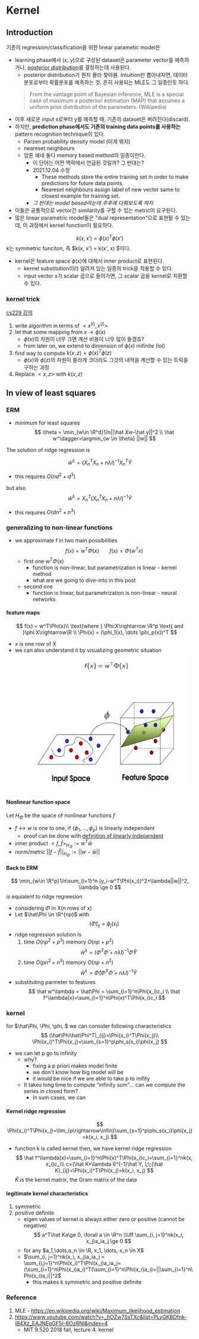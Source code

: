 # Kernel
## Introduction
기존의 regression/classification을 위한 linear parametic model은
* learning phase에서 (x, y)으로 구성된 dataset은 parameter vector를 예측하거나, [posterior distribution](https://en.wikipedia.org/wiki/Posterior_probability)를 결정하는데 사용된다.
    * posterior distribution가 뭔지 몰라 찾아봄. Intuition만 뽑아내자면, 데이터 분포로부터 확률분포를 예측하는 것. 흔히 사용되는 MLE도 그 일종인듯 하다.
    > From the vantage point of Bayesian inference, MLE is a special case of maximum a posteriori estimation (MAP) that assumes a uniform prior distribution of the parameters. (Wikipedia)
* 이후 새로운 input x로부터 y를 예측할 때, 기존의 dataset은 버려진다(discard).
* 하지만, **prediction phase에서도 기존의 training data points를 사용하는** pattern recognition technique이 있다.
    * Parzen probability density model (이게 뭐지)
    * neareset neighbours
    * 암튼 얘네 둘다 memory based method의 일종이란다.
        * 이 단어는 어떤 맥락에서 언급된 것일까? 그 반대는?
        * 2021.12.04 수정
            * These methods store the entire training set in order to make predictions for future data points.
            * Neareset neighbours assign label of new vector same to closest example for training set. 
        * *그 반대는 model based라는데 추후에 다뤄보도록 하자*
* 이들은 공통적으로 vector간 similarity를 구할 수 있는 metric이 요구된다.
* 많은 linear parametric model들은 "dual representation"으로 표현될 수 있는데, 이 과정에서 kernel function이 필요하다.

$$
k(x, x') = \phi(x)^T\phi(x')
$$
k는 symmetric funciton, 즉 $k(x, x') = k(x', x)
$이다.
* kernel은 feature space $\phi(x)$에 대해서 inner product로 표현된다.
    * kernel substitution이라 알려져 있는 일종의 trick을 적용할 수 있다.
    * input vector x가 scalar 곱으로 들어가면, 그 scalar 곱을 kernel로 치환할 수 있다.
### kernel trick
[cs229 강의](https://youtu.be/8NYoQiRANpg?t=1762)
1. write algorithm in terms of $<x^{(i)}, x^{(j)}>$
2. let that some mapping from $x\rightarrow\phi(x)$
    * $\phi(x)$의 차원이 너무 크면 계산 비용이 너무 많이 들겠죠?
    * from later on, we extend to dimension of $\phi(x)$ inifinite (lol)
3. find way to compute $k(x, z) = \phi(x)^T\phi(z)$
    * $\phi(x)$와 $\phi(z)$의 차원이 졸라게 크더라도 그것의 내적을 계산할 수 있는 트릭을 구하는 과정
4. Replace $<x, z>$ with $k(x, z)$

## In view of least squares
### ERM
* minimum for least squares
$$
\theta = \min_{w\in \R^d}1/n||\hat Xw-\hat y||^2 \\
\hat w^\dagger=\argmin_{w \in \theta} ||w||
$$

The solution of ridge regression is

$$
\hat w^\lambda = (X_n^TX_n+n\lambda I)^{-1}X_n^T\hat Y
$$
* this requires $O(nd^2 + d^3)$

but also
$$
\hat w^\lambda = X_n^T(X_n^TX_n+n\lambda I)^{-1}\hat Y
$$
* this requires $O(dn^2 + n^3)$

### generalizing to non-linear functions
* we approximate f in two main possibilities
    $$
    f(x) = w^T\Phi(x)~~~~~~~f(x) = \Phi(w^Tx)
    $$
    * first one  $w^T\Phi(x)$
        * function is non-linear, but parametrization is linear - kernel method
        * what are we going to dive-into in this post 
    * second one
        * function is linear, but parametrization is non-linear - neural networks
#### feature maps
$$
f(x) = w^T\Phi(x)\\
\text{where } \Phi:X\rightarrow \R^p \text{ and }\phi:X\rightarrow\R \\
\Phi(x) = (\phi_1(x), \dots \phi_p(x))^T
$$
* $x$ is one row of X
* we can also understand it by visualizing geometric situation
    ![](images/feature_mapping.png)
#### Nonlinear function space
Let $H_\Phi$ be the space of nonlinear functions $f$
* $f \leftrightarrow w$ is one to one, if $\{\phi_1,\dots,\phi_p\}$ is linearly independent
    * proof can be done with [definition of linearly independent](https://en.wikipedia.org/wiki/Linear_independence)
* inner product $<f, \bar f>_{H_\Phi}:=w^T\bar w$
* norm/metric $||f - \bar f||_{H_\Phi}:=||w- \bar w||$
#### Back to ERM
$$
\min_{w\in \R^p}1/n\sum_{i=1}^n
(y_i-w^T\Phi(x_i))^2+\lambda||w||^2, \lambda \ge 0
$$
is equialent to ridge regreesion  
* considering $\Phi$ in X(n rows of x)
* Let $\hat\Phi \in \R^{np}$ with 
    $$
    (\hat\Phi)_{ij}=\phi_j(x_i)
    $$
* ridge regression solution is
    1. time $O(np^2 + p^3)$ memory $O(np + p^2)$
        $$
        \hat w^\lambda = (\hat\Phi^T\hat\Phi+n\lambda I)^{-1}\hat\Phi\hat Y
        $$
    2. time $O(pn^2 + n^3)$ memory $O(np + n^2)$
        $$
        \hat w^\lambda = \hat\Phi(\hat\Phi^T\hat\Phi+n\lambda I)^{-1}\hat Y
        $$
* substituting parmeter to features
$$
\hat w^\lambda = \hat\Phi = \sum_{i=1}^n\Phi(x_i)c_i \\
\hat f^\lambda(x)=\sum_{i=1}^n\Phi(x)^T\Phi(x_i)c_i
$$
### kernel
for $\hat\Phi, \Phi, \phi, $ we can consider following characteristics
$$
(\hat\Phi\hat\Phi^T)_{ij}=\Phi(x_i)^T\Phi(x_j)\\
\Phi(x_i)^T\Phi(x_j)=\sum_{s=1}^p\phi_s(x_i)\phi(x_j)
$$
* we can let p go to infinity
    * why?
        * fixing a p priori makes model finite
        * we don't know how big model will be
        * it would be nice if we are able to take p to inifity
    * It takes long time to compute "infinity sum"... can we compute the series in closed form?
        * In sum cases, we can
#### Kernel ridge regression
$$
\Phi(x_i)^T\Phi(x_j)=\lim_{p\rightarrow\infin}\sum_{s=1}^p\phi_s(x_i)\phi(x_j)=k(x_i, x_j)
$$
* function k is called kernel
then, we have kernel ridge regression
$$
\hat f^\lambda(x)=\sum_{i=1}^n\Phi(x)^T\Phi(x_i)c_i=\sum_{i=1}^nk(x, x_i)c_i\\
c=(\hat K+\lambda I)^{-1}\hat Y, \;\;(\hat K)_{ij}=\Phi(x_i)^T\Phi(x_j)=k(x_i, x_j)
$$
$\hat K$ is the kernel matrix, the Gram matrix of the data
#### legitimate kernel characteristics
1. symmetric
2. positive definite
    * eigen values of kernel is always either zero or positive (cannot be negative)
    $$
    a^T\hat Ka\ge 0, \forall a \in \R^n
    \\\iff \sum_{i, j=1}^nk(x_i, x_j)a_ia_j \ge 0
    $$
    * for any $a_1,\dots,a_n \in \R, x_1, \dots, x_n \in X$
    * $\sum_{i, j=1}^nk(x_i, x_j)a_ia_j = \sum_{i,j=1}^n\Phi(x_i)^T\Phi(x_j)a_ia_j=(\sum_{i=1}^n\Phi(x_i)a_i)^T(\sum_{i=1}^n\Phi(x_i)a_i)=||\sum_{i=1}^n\Phi(x_i)a_i||^2$
        * this makes k symmetric and positive definite
<!-- ## 6.1. Dual Representation
다시 PRML로 돌아와서, SVM를 dual representation으로 나타내다 보면 이 과정에서 kernel 함수가 자연스럽게 보이게 되는데, 이를 알아보자.

### Ex. regularized sum-of-squares error
* why does formulation mean in statistical view? [link](./regularized_least_squares.md) -->


### Reference
1. MLE - https://en.wikipedia.org/wiki/Maximum_likelihood_estimation
2. https://www.youtube.com/watch?v=_hOZw7SsTXc&list=PLyGKBDfnk-iB4Xz_EAJNEgGF5I-6OzRNI&index=4
    * MIT 9.520 2018 fall, lecture 4. kernel